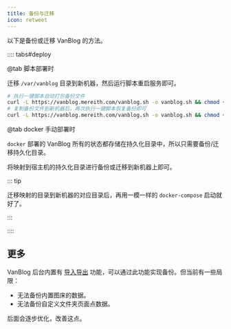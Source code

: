 ```yaml
---
title: 备份与迁移
icon: retweet
---
```


以下是备份或迁移 VanBlog 的方法。

<!-- more -->

:::: tabs#deploy

@tab 脚本部署时

迁移 `/var/vanblog` 目录到新机器，然后运行脚本重启服务即可。

```bash
# 执行一键脚本自动打包备份文件
curl -L https://vanblog.mereith.com/vanblog.sh -o vanblog.sh && chmod +x vanblog.sh && ./vanblog.sh backup
# 复制备份文件到新机器后，再次执行一键脚本恢复备份即可
curl -L https://vanblog.mereith.com/vanblog.sh -o vanblog.sh && chmod +x vanblog.sh && ./vanblog.sh restore
```

@tab docker 手动部署时

`docker` 部署的 VanBlog 所有的状态都存储在持久化目录中，所以只需要备份/迁移持久化目录。

将映射到宿主机的持久化目录进行备份或迁移到新机器上即可。

::: tip

迁移映射的目录到新机器的对应目录后，再用一模一样的 `docker-compose` 启动就好了。

:::

::::

## 更多

VanBlog 后台内置有 [导入导出](../advanced/backup.md) 功能，可以通过此功能实现备份。但当前有一些局限：

- 无法备份内置图床的数据。
- 无法备份自定义文件夹页面点数据。

后面会逐步优化，改善这点。
